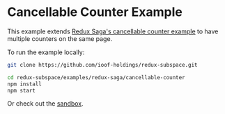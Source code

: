 # Cancellable Counter Example

This example extends [Redux Saga's cancellable counter example](https://github.com/redux-saga/redux-saga/tree/master/examples/cancellable-counter) to have multiple counters on the same page.

To run the example locally:

```sh
git clone https://github.com/ioof-holdings/redux-subspace.git

cd redux-subspace/examples/redux-saga/cancellable-counter
npm install
npm start
```

Or check out the [sandbox](https://codesandbox.io/s/github/ioof-holdings/redux-subspace/tree/master/examples/redux-saga/cancellable-counter).
